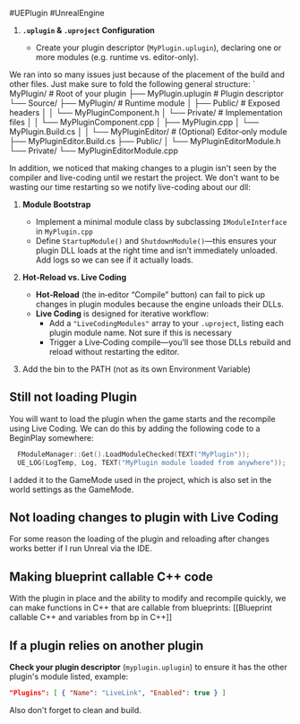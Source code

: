 #UEPlugin #UnrealEngine 
1. **`.uplugin` & `.uproject` Configuration**
    
    - Create your plugin descriptor (`MyPlugin.uplugin`), declaring one or more modules (e.g. runtime vs. editor-only).

We ran into so many issues just because of the placement of the build and other files. Just make sure to fold the following general structure:
		`
		MyPlugin/                         # Root of your plugin
		├── MyPlugin.uplugin              # Plugin descriptor
		└── Source/
		    ├── MyPlugin/                 # Runtime module
		    │   ├── Public/               # Exposed headers
		    │   │   └── MyPluginComponent.h
		    │   └── Private/              # Implementation files
		    │   │   └── MyPluginComponent.cpp
		    │   ├── MyPlugin.cpp
		    │   └── MyPlugin.Build.cs
		    │
		    │
		    └── MyPluginEditor/           # (Optional) Editor‑only module
		        ├── MyPluginEditor.Build.cs
		        ├── Public/
		        │   └── MyPluginEditorModule.h
		        └── Private/
		            └── MyPluginEditorModule.cpp

In addition, we noticed that making changes to a plugin isn't seen by the compiler and <span class="blue">live-coding</span> until we restart the project. We don't want to be wasting our time restarting so we notify live-coding about our dll:

1. **Module Bootstrap**
    - Implement a minimal module class by subclassing `IModuleInterface` in `MyPlugin.cpp`
    - Define `StartupModule()` and `ShutdownModule()`—this ensures your plugin DLL loads at the right time and isn’t immediately unloaded. Add logs so we can see if it actually loads.
        
2. **<span class="red">Hot‑Reload</span> vs. <span class="blue">Live Coding</span>**
    - **Hot‑Reload** (the in‑editor “Compile” button) can fail to pick up changes in plugin modules because the engine unloads their DLLs.
    - **Live Coding** is designed for iterative workflow:
        - Add a `"LiveCodingModules"` array to your `.uproject`, listing each plugin module name. <span class="red">Not sure if this is necessary</span>
        - Trigger a Live‑Coding compile—you’ll see those DLLs rebuild and reload without restarting the editor.
3. Add the bin to the <span class="red">PATH</span> (not as its own Environment Variable)

## Still not loading Plugin
You will want to load the plugin when the game starts and the recompile using Live Coding. We can do this by adding the following code to a BeginPlay somewhere:
```cpp
  FModuleManager::Get().LoadModuleChecked(TEXT("MyPlugin"));
  UE_LOG(LogTemp, Log, TEXT("MyPlugin module loaded from anywhere"));
```
I added it to the <span class="green">GameMode</span> used in the project, which is also set in the world settings as the GameMode.

## Not loading changes to plugin with Live Coding
For some reason the loading of the plugin and reloading after changes works better if I run Unreal via the <span class="green">IDE</span>.

## Making blueprint callable C++ code
With the plugin in place and the ability to modify and recompile quickly, we can make functions in C++ that are callable from blueprints:
[[Blueprint callable C++ and variables from bp in C++]]

## If a plugin relies on another plugin
**Check your plugin descriptor** (`myplugin.uplugin`) to ensure it has the other plugin's module listed, example:
```json
"Plugins": [ { "Name": "LiveLink", "Enabled": true } ]
```
Also don't forget to clean and build.
